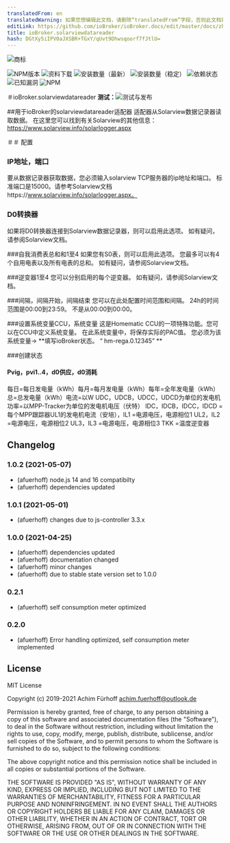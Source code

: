 ```yaml
---
translatedFrom: en
translatedWarning: 如果您想编辑此文档，请删除“translatedFrom”字段，否则此文档将再次自动翻译
editLink: https://github.com/ioBroker/ioBroker.docs/edit/master/docs/zh-cn/adapterref/iobroker.solarviewdatareader/README.md
title: ioBroker.solarviewdatareader
hash: DGtXy5iIPV0aJXSBR+TGxY/qUvt9Dhwsqoorf7fJtlU=
---
```

![商标](../../../en/adapterref/iobroker.solarviewdatareader/admin/solarviewdatareader.png)

![NPM版本](https://img.shields.io/npm/v/iobroker.solarviewdatareader.svg)
![资料下载](https://img.shields.io/npm/dm/iobroker.solarviewdatareader.svg)
![安装数量（最新）](https://iobroker.live/badges/solarviewdatareader-installed.svg)
![安装数量（稳定）](https://iobroker.live/badges/solarviewdatareader-stable.svg)
![依赖状态](https://img.shields.io/david/afuerhoff/iobroker.solarviewdatareader.svg)
![已知漏洞](https://snyk.io/test/github/afuerhoff/ioBroker.solarviewdatareader/badge.svg)
![NPM](https://nodei.co/npm/iobroker.solarviewdatareader.png?downloads=true)

＃ioBroker.solarviewdatareader
**测试：**![测试与发布](https://github.com/afuerhoff/ioBroker.solarviewdatareader/workflows/Test%20and%20Release/badge.svg)

##用于ioBroker的solarviewdatareader适配器
适配器从Solarview数据记录器读取数据。
在这里您可以找到有关Solarview的其他信息：https://www.solarview.info/solarlogger.aspx

＃＃ 配置
### IP地址，端口
要从数据记录器获取数据，您必须输入solarview TCP服务器的ip地址和端口。
标准端口是15000。请参考Solarview文档https://www.solarview.info/solarlogger.aspx。

### D0转换器
如果将D0转换器连接到Solarview数据记录器，则可以启用此选项。
如有疑问，请参阅Solarview文档。

###自我消费表总和和1至4
如果您有S0表，则可以启用此选项。
您最多可以有4个自用电表以及所有电表的总和。
如有疑问，请参阅Solarview文档。

###逆变器1至4
您可以分别启用的每个逆变器。
如有疑问，请参阅Solarview文档。

###间隔，间隔开始，间隔结束
您可以在此处配置时间范围和间隔。 24h的时间范围是00:00到23:59。
不是从00:00到00:00。

###设置系统变量CCU，系统变量
这是Homematic CCU的一项特殊功能。您可以在CCU中定义系统变量。
在此系统变量中，将保存实际的PAC值。
您必须为该系统变量-> **填写ioBroker状态。 “ hm-rega.0.12345” **

###创建状态
#### Pvig，pvi1..4，d0供应，d0消耗
每日=每日发电量（kWh）每月=每月发电量（kWh）每年=全年发电量（kWh）总=总发电量（kWh）电流=以W UDC，UDCB，UDCC，UDCD为单位的发电机功率=以MPP-Tracker为单位的发电机电压（伏特） IDC，IDCB，IDCC，IDCD =每个MPP跟踪器UL1的发电机电流（安培），IL1 =电源电压，电源相位1 UL2，IL2 =电源电压，电源相位2 UL3，IL3 =电源电压，电源相位3 TKK =温度逆变器

## Changelog
<!--
	Placeholder for the next version (at the beginning of the line):
	### __WORK IN PROGRESS__
-->
### 1.0.2 (2021-05-07)
* (afuerhoff) node.js 14 and 16 compatibilty
* (afuerhoff) dependencies updated

### 1.0.1 (2021-05-01)
* (afuerhoff) changes due to js-controller 3.3.x

### 1.0.0 (2021-04-25)
* (afuerhoff) dependencies updated
* (afuerhoff) documentation changed
* (afuerhoff) minor changes
* (afuerhoff) due to stable state version set to 1.0.0

### 0.2.1
* (afuerhoff) self consumption meter optimized
### 0.2.0
* (afuerhoff) Error handling optimized, self consumption meter implemented

## License
MIT License

Copyright (c) 2019-2021 Achim Fürhoff <achim.fuerhoff@outlook.de>

Permission is hereby granted, free of charge, to any person obtaining a copy
of this software and associated documentation files (the "Software"), to deal
in the Software without restriction, including without limitation the rights
to use, copy, modify, merge, publish, distribute, sublicense, and/or sell
copies of the Software, and to permit persons to whom the Software is
furnished to do so, subject to the following conditions:

The above copyright notice and this permission notice shall be included in all
copies or substantial portions of the Software.

THE SOFTWARE IS PROVIDED "AS IS", WITHOUT WARRANTY OF ANY KIND, EXPRESS OR
IMPLIED, INCLUDING BUT NOT LIMITED TO THE WARRANTIES OF MERCHANTABILITY,
FITNESS FOR A PARTICULAR PURPOSE AND NONINFRINGEMENT. IN NO EVENT SHALL THE
AUTHORS OR COPYRIGHT HOLDERS BE LIABLE FOR ANY CLAIM, DAMAGES OR OTHER
LIABILITY, WHETHER IN AN ACTION OF CONTRACT, TORT OR OTHERWISE, ARISING FROM,
OUT OF OR IN CONNECTION WITH THE SOFTWARE OR THE USE OR OTHER DEALINGS IN THE
SOFTWARE.